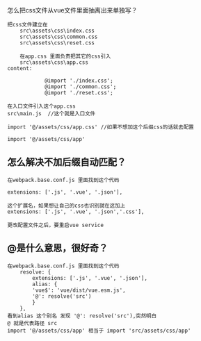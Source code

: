 怎么把css文件从vue文件里面抽离出来单独写？

    把css文件建立在
        src\assets\css\index.css
        src\assets\css\common.css
        src\assets\css\reset.css

        在app.css 里面负责把其它的css引入
        src\assets\css\app.css
    content:
```
            @import './index.css';
            @import './common.css';   
            @import './reset.css';   
```

    在入口文件引入这个app.css
    src\main.js  //这个就是入口文件

    import '@/assets/css/app.css' //如果不想加这个后缀css的话就去配置

    import '@/assets/css/app'



## 怎么解决不加后缀自动匹配？
    在webpack.base.conf.js 里面找到这个代码

    extensions: ['.js', '.vue', '.json'],

    这个扩展名，如果想让自己的css也识别就在这加上
    extensions: ['.js', '.vue', '.json','.css'],

    更改配置文件之后，要重启vue service



## @是什么意思，很好奇？
    在webpack.base.conf.js 里面找到这个代码
        resolve: {
            extensions: ['.js', '.vue', '.json'],
            alias: {
            'vue$': 'vue/dist/vue.esm.js',
            '@': resolve('src')
            }
        },
    看到alias 这个别名 发现 '@': resolve('src'),突然明白 
    @ 就是代表路径 src
    import '@/assets/css/app' 相当于 import 'src/assets/css/app'